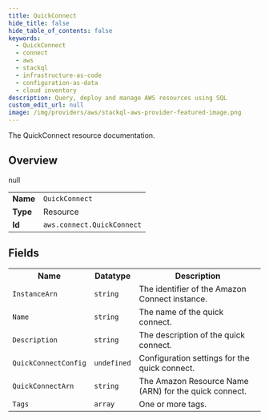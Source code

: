 ```yaml
---
title: QuickConnect
hide_title: false
hide_table_of_contents: false
keywords:
  - QuickConnect
  - connect
  - aws
  - stackql
  - infrastructure-as-code
  - configuration-as-data
  - cloud inventory
description: Query, deploy and manage AWS resources using SQL
custom_edit_url: null
image: /img/providers/aws/stackql-aws-provider-featured-image.png
---
```

The QuickConnect resource documentation.

## Overview
<table><tbody>
<tr><td><b>Name</b></td><td><code>QuickConnect</code></td></tr>
<tr><td><b>Type</b></td><td>Resource</td></tr>
null
<tr><td><b>Id</b></td><td><code>aws.connect.QuickConnect</code></td></tr>
</tbody></table>

## Fields
<table><tbody>
<tr><th>Name</th><th>Datatype</th><th>Description</th></tr>
<tr><td><code>InstanceArn</code></td><td><code>string</code></td><td>The identifier of the Amazon Connect instance.</td></tr><tr><td><code>Name</code></td><td><code>string</code></td><td>The name of the quick connect.</td></tr><tr><td><code>Description</code></td><td><code>string</code></td><td>The description of the quick connect.</td></tr><tr><td><code>QuickConnectConfig</code></td><td><code>undefined</code></td><td>Configuration settings for the quick connect.</td></tr><tr><td><code>QuickConnectArn</code></td><td><code>string</code></td><td>The Amazon Resource Name (ARN) for the quick connect.</td></tr><tr><td><code>Tags</code></td><td><code>array</code></td><td>One or more tags.</td></tr>
</tbody></table>